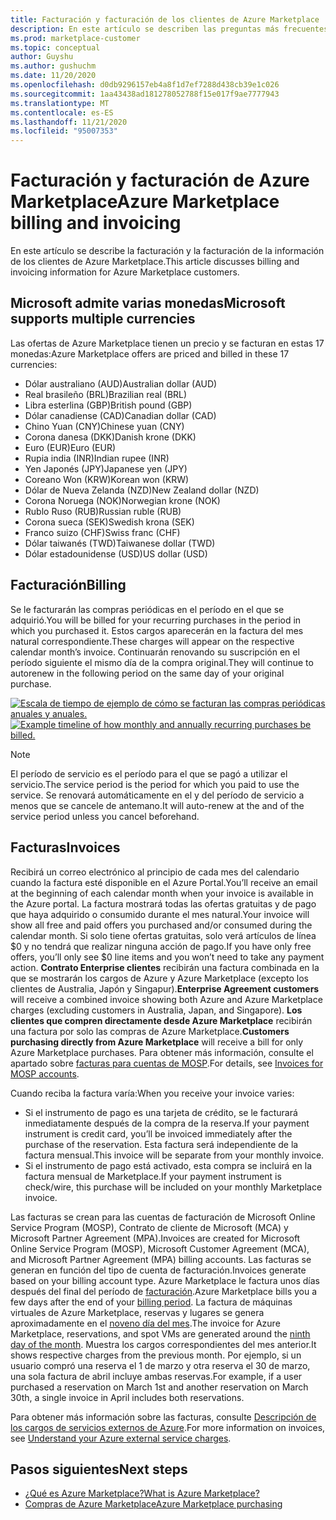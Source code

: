 ```yaml
---
title: Facturación y facturación de los clientes de Azure Marketplace
description: En este artículo se describen las preguntas más frecuentes sobre la facturación y la facturación de los clientes de Azure Marketplace.
ms.prod: marketplace-customer
ms.topic: conceptual
author: Guyshu
ms.author: gushuchm
ms.date: 11/20/2020
ms.openlocfilehash: d0db9296157eb4a8f1d7ef7288d438cb39e1c026
ms.sourcegitcommit: 1aa43438ad181278052788f15e017f9ae7777943
ms.translationtype: MT
ms.contentlocale: es-ES
ms.lasthandoff: 11/21/2020
ms.locfileid: "95007353"
---
```

# <a name="azure-marketplace-billing-and-invoicing"></a><span data-ttu-id="74fc4-103">Facturación y facturación de Azure Marketplace</span><span class="sxs-lookup"><span data-stu-id="74fc4-103">Azure Marketplace billing and invoicing</span></span>

<span data-ttu-id="74fc4-104">En este artículo se describe la facturación y la facturación de la información de los clientes de Azure Marketplace.</span><span class="sxs-lookup"><span data-stu-id="74fc4-104">This article discusses billing and invoicing information for Azure Marketplace customers.</span></span>

## <a name="microsoft-supports-multiple-currencies"></a><span data-ttu-id="74fc4-105">Microsoft admite varias monedas</span><span class="sxs-lookup"><span data-stu-id="74fc4-105">Microsoft supports multiple currencies</span></span>

<span data-ttu-id="74fc4-106">Las ofertas de Azure Marketplace tienen un precio y se facturan en estas 17 monedas:</span><span class="sxs-lookup"><span data-stu-id="74fc4-106">Azure Marketplace offers are priced and billed in these 17 currencies:</span></span>

- <span data-ttu-id="74fc4-107">Dólar australiano (AUD)</span><span class="sxs-lookup"><span data-stu-id="74fc4-107">Australian dollar (AUD)</span></span>
- <span data-ttu-id="74fc4-108">Real brasileño (BRL)</span><span class="sxs-lookup"><span data-stu-id="74fc4-108">Brazilian real (BRL)</span></span>
- <span data-ttu-id="74fc4-109">Libra esterlina (GBP)</span><span class="sxs-lookup"><span data-stu-id="74fc4-109">British pound (GBP)</span></span>
- <span data-ttu-id="74fc4-110">Dólar canadiense (CAD)</span><span class="sxs-lookup"><span data-stu-id="74fc4-110">Canadian dollar (CAD)</span></span>
- <span data-ttu-id="74fc4-111">Chino Yuan (CNY)</span><span class="sxs-lookup"><span data-stu-id="74fc4-111">Chinese yuan (CNY)</span></span>
- <span data-ttu-id="74fc4-112">Corona danesa (DKK)</span><span class="sxs-lookup"><span data-stu-id="74fc4-112">Danish krone (DKK)</span></span>
- <span data-ttu-id="74fc4-113">Euro (EUR)</span><span class="sxs-lookup"><span data-stu-id="74fc4-113">Euro (EUR)</span></span>
- <span data-ttu-id="74fc4-114">Rupia india (INR)</span><span class="sxs-lookup"><span data-stu-id="74fc4-114">Indian rupee (INR)</span></span>
- <span data-ttu-id="74fc4-115">Yen Japonés (JPY)</span><span class="sxs-lookup"><span data-stu-id="74fc4-115">Japanese yen (JPY)</span></span>
- <span data-ttu-id="74fc4-116">Coreano Won (KRW)</span><span class="sxs-lookup"><span data-stu-id="74fc4-116">Korean won (KRW)</span></span>
- <span data-ttu-id="74fc4-117">Dólar de Nueva Zelanda (NZD)</span><span class="sxs-lookup"><span data-stu-id="74fc4-117">New Zealand dollar (NZD)</span></span>
- <span data-ttu-id="74fc4-118">Corona Noruega (NOK)</span><span class="sxs-lookup"><span data-stu-id="74fc4-118">Norwegian krone (NOK)</span></span>
- <span data-ttu-id="74fc4-119">Rublo Ruso (RUB)</span><span class="sxs-lookup"><span data-stu-id="74fc4-119">Russian ruble (RUB)</span></span>
- <span data-ttu-id="74fc4-120">Corona sueca (SEK)</span><span class="sxs-lookup"><span data-stu-id="74fc4-120">Swedish krona (SEK)</span></span>
- <span data-ttu-id="74fc4-121">Franco suizo (CHF)</span><span class="sxs-lookup"><span data-stu-id="74fc4-121">Swiss franc (CHF)</span></span>
- <span data-ttu-id="74fc4-122">Dólar taiwanés (TWD)</span><span class="sxs-lookup"><span data-stu-id="74fc4-122">Taiwanese dollar (TWD)</span></span>
- <span data-ttu-id="74fc4-123">Dólar estadounidense (USD)</span><span class="sxs-lookup"><span data-stu-id="74fc4-123">US dollar (USD)</span></span>

## <a name="billing"></a><span data-ttu-id="74fc4-124">Facturación</span><span class="sxs-lookup"><span data-stu-id="74fc4-124">Billing</span></span>

<span data-ttu-id="74fc4-125">Se le facturarán las compras periódicas en el período en el que se adquirió.</span><span class="sxs-lookup"><span data-stu-id="74fc4-125">You will be billed for your recurring purchases in the period in which you purchased it.</span></span> <span data-ttu-id="74fc4-126">Estos cargos aparecerán en la factura del mes natural correspondiente.</span><span class="sxs-lookup"><span data-stu-id="74fc4-126">These charges will appear on the respective calendar month’s invoice.</span></span> <span data-ttu-id="74fc4-127">Continuarán renovando su suscripción en el período siguiente el mismo día de la compra original.</span><span class="sxs-lookup"><span data-stu-id="74fc4-127">They will continue to autorenew in the following period on the same day of your original purchase.</span></span>

<span data-ttu-id="74fc4-128">[![Escala de tiempo de ejemplo de cómo se facturan las compras periódicas anuales y anuales.](media/billing/billing-charges-recurring.png)](media/billing/billing-charges-recurring.png#lightbox)</span><span class="sxs-lookup"><span data-stu-id="74fc4-128">[![Example timeline of how monthly and annually recurring purchases be billed.](media/billing/billing-charges-recurring.png)](media/billing/billing-charges-recurring.png#lightbox)</span></span>

>[!NOTE]
> <span data-ttu-id="74fc4-129">El período de servicio es el período para el que se pagó a utilizar el servicio.</span><span class="sxs-lookup"><span data-stu-id="74fc4-129">The service period is the period for which you paid to use the service.</span></span> <span data-ttu-id="74fc4-130">Se renovará automáticamente en el y del período de servicio a menos que se cancele de antemano.</span><span class="sxs-lookup"><span data-stu-id="74fc4-130">It will auto-renew at the and of the service period unless you cancel beforehand.</span></span>

## <a name="invoices"></a><span data-ttu-id="74fc4-131">Facturas</span><span class="sxs-lookup"><span data-stu-id="74fc4-131">Invoices</span></span>

<span data-ttu-id="74fc4-132">Recibirá un correo electrónico al principio de cada mes del calendario cuando la factura esté disponible en el Azure Portal.</span><span class="sxs-lookup"><span data-stu-id="74fc4-132">You’ll receive an email at the beginning of each calendar month when your invoice is available in the Azure portal.</span></span> <span data-ttu-id="74fc4-133">La factura mostrará todas las ofertas gratuitas y de pago que haya adquirido o consumido durante el mes natural.</span><span class="sxs-lookup"><span data-stu-id="74fc4-133">Your invoice will show all free and paid offers you purchased and/or consumed during the calendar month.</span></span> <span data-ttu-id="74fc4-134">Si solo tiene ofertas gratuitas, solo verá artículos de línea $0 y no tendrá que realizar ninguna acción de pago.</span><span class="sxs-lookup"><span data-stu-id="74fc4-134">If you have only free offers, you’ll only see $0 line items and you won’t need to take any payment action.</span></span> <span data-ttu-id="74fc4-135">**Contrato Enterprise clientes** recibirán una factura combinada en la que se mostrarán los cargos de Azure y Azure Marketplace (excepto los clientes de Australia, Japón y Singapur).</span><span class="sxs-lookup"><span data-stu-id="74fc4-135">**Enterprise Agreement customers** will receive a combined invoice showing both Azure and Azure Marketplace charges (excluding customers in Australia, Japan, and Singapore).</span></span> <span data-ttu-id="74fc4-136">**Los clientes que compren directamente desde Azure Marketplace** recibirán una factura por solo las compras de Azure Marketplace.</span><span class="sxs-lookup"><span data-stu-id="74fc4-136">**Customers purchasing directly from Azure Marketplace** will receive a bill for only Azure Marketplace purchases.</span></span> <span data-ttu-id="74fc4-137">Para obtener más información, consulte el apartado sobre [facturas para cuentas de MOSP](/azure/cost-management-billing/understand/download-azure-invoice#invoices-for-mosp-billing-accounts).</span><span class="sxs-lookup"><span data-stu-id="74fc4-137">For details, see [Invoices for MOSP accounts](/azure/cost-management-billing/understand/download-azure-invoice#invoices-for-mosp-billing-accounts).</span></span>

<span data-ttu-id="74fc4-138">Cuando reciba la factura varía:</span><span class="sxs-lookup"><span data-stu-id="74fc4-138">When you receive your invoice varies:</span></span>

- <span data-ttu-id="74fc4-139">Si el instrumento de pago es una tarjeta de crédito, se le facturará inmediatamente después de la compra de la reserva.</span><span class="sxs-lookup"><span data-stu-id="74fc4-139">If your payment instrument is credit card, you’ll be invoiced immediately after the purchase of the reservation.</span></span> <span data-ttu-id="74fc4-140">Esta factura será independiente de la factura mensual.</span><span class="sxs-lookup"><span data-stu-id="74fc4-140">This invoice will be separate from your monthly invoice.</span></span>
- <span data-ttu-id="74fc4-141">Si el instrumento de pago está activado, esta compra se incluirá en la factura mensual de Marketplace.</span><span class="sxs-lookup"><span data-stu-id="74fc4-141">If your payment instrument is check/wire, this purchase will be included on your monthly Marketplace invoice.</span></span>

<span data-ttu-id="74fc4-142">Las facturas se crean para las cuentas de facturación de Microsoft Online Service Program (MOSP), Contrato de cliente de Microsoft (MCA) y Microsoft Partner Agreement (MPA).</span><span class="sxs-lookup"><span data-stu-id="74fc4-142">Invoices are created for Microsoft Online Service Program (MOSP), Microsoft Customer Agreement (MCA), and Microsoft Partner Agreement (MPA) billing accounts.</span></span> <span data-ttu-id="74fc4-143">Las facturas se generan en función del tipo de cuenta de facturación.</span><span class="sxs-lookup"><span data-stu-id="74fc4-143">Invoices generate based on your billing account type.</span></span> <span data-ttu-id="74fc4-144">Azure Marketplace le factura unos días después del final del período de [facturación](/azure/cost-management-billing/understand/download-azure-invoice#why-you-might-not-see-an-invoice).</span><span class="sxs-lookup"><span data-stu-id="74fc4-144">Azure Marketplace bills you a few days after the end of your [billing period](/azure/cost-management-billing/understand/download-azure-invoice#why-you-might-not-see-an-invoice).</span></span> <span data-ttu-id="74fc4-145">La factura de máquinas virtuales de Azure Marketplace, reservas y lugares se genera aproximadamente en el [noveno día del mes](/azure/cost-management-billing/understand/download-azure-invoice#invoices-for-mosp-billing-accounts).</span><span class="sxs-lookup"><span data-stu-id="74fc4-145">The invoice for Azure Marketplace, reservations, and spot VMs are generated around the [ninth day of the month](/azure/cost-management-billing/understand/download-azure-invoice#invoices-for-mosp-billing-accounts).</span></span> <span data-ttu-id="74fc4-146">Muestra los cargos correspondientes del mes anterior.</span><span class="sxs-lookup"><span data-stu-id="74fc4-146">It shows respective charges from the previous month.</span></span> <span data-ttu-id="74fc4-147">Por ejemplo, si un usuario compró una reserva el 1 de marzo y otra reserva el 30 de marzo, una sola factura de abril incluye ambas reservas.</span><span class="sxs-lookup"><span data-stu-id="74fc4-147">For example, if a user purchased a reservation on March 1st and another reservation on March 30th, a single invoice in April includes both reservations.</span></span>

<span data-ttu-id="74fc4-148">Para obtener más información sobre las facturas, consulte [Descripción de los cargos de servicios externos de Azure](/azure/cost-management-billing/understand/understand-azure-marketplace-charges).</span><span class="sxs-lookup"><span data-stu-id="74fc4-148">For more information on invoices, see [Understand your Azure external service charges](/azure/cost-management-billing/understand/understand-azure-marketplace-charges).</span></span>

## <a name="next-steps"></a><span data-ttu-id="74fc4-149">Pasos siguientes</span><span class="sxs-lookup"><span data-stu-id="74fc4-149">Next steps</span></span>

- [<span data-ttu-id="74fc4-150">¿Qué es Azure Marketplace?</span><span class="sxs-lookup"><span data-stu-id="74fc4-150">What is Azure Marketplace?</span></span>](azure-marketplace-overview.md)
- [<span data-ttu-id="74fc4-151">Compras de Azure Marketplace</span><span class="sxs-lookup"><span data-stu-id="74fc4-151">Azure Marketplace purchasing</span></span>](azure-purchasing-invoicing.md)
